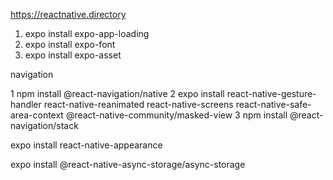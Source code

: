 https://reactnative.directory

1. expo install expo-app-loading
2. expo install expo-font
3. expo install expo-asset

navigation

1 npm install @react-navigation/native
2 expo install react-native-gesture-handler react-native-reanimated react-native-screens react-native-safe-area-context @react-native-community/masked-view
3 npm install @react-navigation/stack

expo install react-native-appearance

expo install @react-native-async-storage/async-storage
